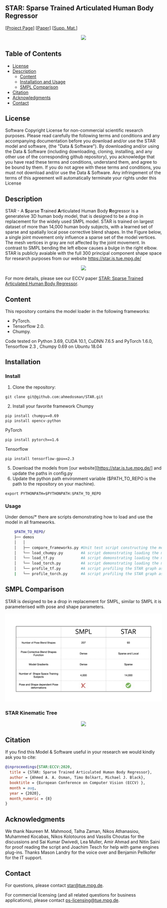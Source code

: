 ## STAR: Sparse Trained Articulated Human Body Regressor 

<!-- TODO: Replace with our arxiv link -->
<!-- [![report](https://img.shields.io/badge/arxiv-report-red)](https://arxiv.org/abs/1912.05656) -->

[[Project Page](https://star.is.tue.mpg.de/)] 
[[Paper](https://ps.is.tuebingen.mpg.de/uploads_file/attachment/attachment/618/star_paper.pdf)]
[[Supp. Mat.](https://ps.is.tuebingen.mpg.de/uploads_file/attachment/attachment/619/star_supmat.pdf)]

<p align="center">
  <img src="./images/main_teaser.png" />
</p>


## Table of Contents
  * [License](#license)
  * [Description](#description)
    * [Content](#content)
    * [Installation and Usage](#Installation)
    * [SMPL Comparison](#SMPLComparison)
  * [Citation](#citation)
  * [Acknowledgments](#acknowledgments)
  * [Contact](#contact)


## License

Software Copyright License for non-commercial scientific research purposes.
Please read carefully the following terms and conditions and any accompanying
documentation before you download and/or use the STAR model and
software, (the "Data & Software"). By downloading and/or using the
Data & Software (including downloading, cloning, installing, and any other use
of the corresponding github repository), you acknowledge that you have read
these terms and conditions, understand them, and agree to be bound by them. If
you do not agree with these terms and conditions, you must not download and/or
use the Data & Software. Any infringement of the terms of this agreement will
automatically terminate your rights under this License


## Description

STAR - A **S**parse **T**rained  **A**rticulated Human Body **R**egressor is a generateive 3D human body model, that is designed to be a drop in replacement for the widely used SMPL model.
STAR is trained on largest dataset of more than 14,000 human body subjects, with a learned set of sparse and spatially local pose corrective 
blend shapes. In the Figure below, a single joint movement only influence a sparse set of the model vertices. The mesh vertices in 
gray are not affected by the joint movement. In contrast to SMPL bending the left elbow causes a bulge in the right elbow.  <br/>
STAR is publicly avaiable with the full 300 principal component shape space for research purposes from our website https://star.is.tue.mpg.de/

<p align="center">
  <img src="./images/sparse_pose_correctives.png" />
</p>


 For more details, please see our ECCV paper
[STAR: Sparse Trained Articulated Human Body Regressor](https://ps.is.mpg.de/uploads_file/attachment/attachment/618/star_paper.pdf).

## Content
This repository contains the model loader in the following frameworks:
* PyTorch. 
* Tensorflow 2.0.
* Chumpy.

Code tested on Python 3.69, CUDA 10.1, CuDNN 7.6.5 and PyTorch 1.6.0, Tensorflow 2.3 , Chumpy 0.69 on Ubuntu 18.04

## Installation 

### Install 
1. Clone the repository: 

```Shell
git clone git@github.com:ahmedosman/STAR.git
```
2. Install your favorite framework
Chumpy
```
pip install chumpy==0.69
pip install opencv-python
```
PyTorch
```
pip install pytorch==1.6
```
Tensorflow
```
pip install tensorflow-gpu==2.3
```
5. Download the models from [our website][https://star.is.tue.mpg.de/] and update the paths in config.py
6. Update the python path environment variable ($PATH_TO_REPO is the path to the repository on your machine). 
```
export PYTHONPATH=$PYTHONPATH:$PATH_TO_REPO
```

### Usage

Under demos/* there are scripts demonstrating how to load and use the model in all frameworks. 
```bash
    $PATH_TO_REPO/
    ├── demos
    │   │
    │   ├── compare_frameworks.py #Unit test script constructing the model with three frameworks and comparing the output
    │   └── load_chumpy.py        #A script demonstrating loading the model in chumpy
    │   └── load_tf.py            #A script demonstrating loading the model in Tensorflow
    │   └── load_torch.py         #A script demonstrating loading the model in PyTorch
    │   └── profile_tf.py         #A script profiling the STAR graph as a function of batch Size in Tensorflow
    |   └── profile_torch.py      #A script profiling the STAR graph as a function of batch Size in PyTorch
```

## SMPL Comparison 
STAR is designed to be a drop in replacement for SMPL, similar to SMPL it is parameterised with pose and shape parameters. 

<p align="center">
  <img src="./images/smpl_vs_star.jpeg" />
</p>

### STAR Kinematic Tree
<p align="center">
  <img src="./images/star_kinematic_tree.png" />
</p>




## Citation

If you find this Model & Software useful in your research we would kindly ask you to cite:

```bibtex
@inproceedings{STAR:ECCV:2020,
  title = {STAR: Sparse Trained Articulated Human Body Regressor},
  author = {Ahmed A. A. Osman, Timo Bolkart, Michael J. Black},
  booktitle = {European Conference on Computer Vision (ECCV) },
  month = aug,
  year = {2020},
  month_numeric = {8}
}
```

## Acknowledgments
We thank Naureen M. Mahmood, Talha Zaman,  Nikos Athanasiou, Muhammed Kocabas, Nikos Kolotouros and Vassilis Choutas for the discussions 
and Sai Kumar Dwivedi, Lea Muller,  Amir Ahmad and Nitin Saini for proof reading the script and Joachim Tesch for help with game engines plug-ins.
Thanks Mason Landry for the voice over and Benjamin Pellkofer for the IT support.

## Contact

For questions, please contact [star@tue.mpg.de](mailto:star@tue.mpg.de). 

For commercial licensing (and all related questions for business applications), please contact [ps-licensing@tue.mpg.de](mailto:ps-licensing@tue.mpg.de).

